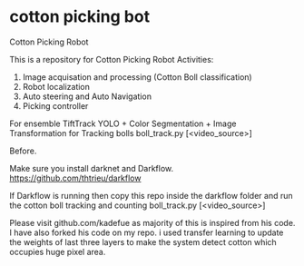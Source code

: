 # cotton picking bot
Cotton Picking Robot


This is a repository for Cotton Picking Robot
Activities:

1. Image acquisation and processing (Cotton Boll classification)
2. Robot localization
3. Auto steering and Auto Navigation
4. Picking controller 

For ensemble TiftTrack YOLO + Color Segmentation + Image Transformation for Tracking bolls
boll_track.py [<video_source>]


Before.

Make sure you install darknet and Darkflow.
https://github.com/thtrieu/darkflow

If Darkflow is running then copy this repo inside the darkflow folder and run the cotton boll tracking and counting boll_track.py [<video_source>]


Please visit github.com/kadefue as majority of this is inspired from his code. I have also forked his code on my repo. i used transfer learning to update the weights of last three layers to make the system detect cotton which occupies huge pixel area. 
